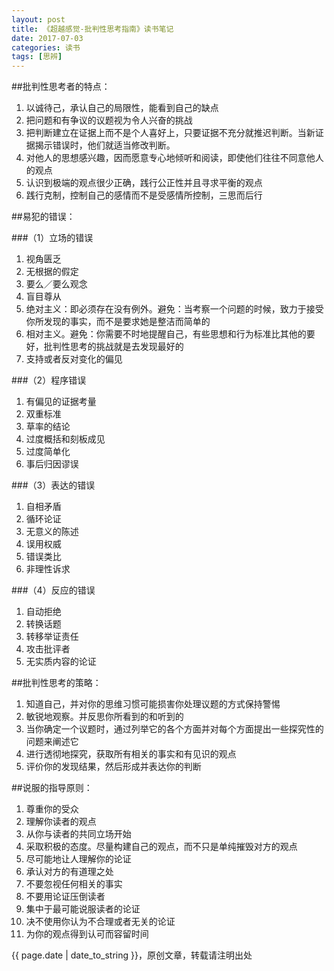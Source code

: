 ```yaml
---
layout: post
title: 《超越感觉-批判性思考指南》读书笔记
date: 2017-07-03
categories: 读书
tags: [思辨]
---
```


##批判性思考者的特点：
1. 以诚待己，承认自己的局限性，能看到自己的缺点
2. 把问题和有争议的议题视为令人兴奋的挑战
3. 把判断建立在证据上而不是个人喜好上，只要证据不充分就推迟判断。当新证据揭示错误时，他们就适当修改判断。
4. 对他人的思想感兴趣，因而愿意专心地倾听和阅读，即使他们往往不同意他人的观点
5. 认识到极端的观点很少正确，践行公正性并且寻求平衡的观点
6. 践行克制，控制自己的感情而不是受感情所控制，三思而后行

##易犯的错误：

###（1）立场的错误
1. 视角匮乏
2. 无根据的假定
3. 要么／要么观念
4. 盲目尊从
5. 绝对主义：即必须存在没有例外。避免：当考察一个问题的时候，致力于接受你所发现的事实，而不是要求她是整洁而简单的
6. 相对主义。避免：你需要不时地提醒自己，有些思想和行为标准比其他的要好，批判性思考的挑战就是去发现最好的
7. 支持或者反对变化的偏见

###（2）程序错误
1. 有偏见的证据考量
2. 双重标准
3. 草率的结论
4. 过度概括和刻板成见
5. 过度简单化
6. 事后归因谬误

###（3）表达的错误
1. 自相矛盾
2. 循环论证
3. 无意义的陈述
4. 误用权威
5. 错误类比
6. 非理性诉求

###（4）反应的错误
1. 自动拒绝
2. 转换话题
3. 转移举证责任
4. 攻击批评者
5. 无实质内容的论证

##批判性思考的策略：
1. 知道自己，并对你的思维习惯可能损害你处理议题的方式保持警惕
2. 敏锐地观察。并反思你所看到的和听到的
3. 当你确定一个议题时，通过列举它的各个方面并对每个方面提出一些探究性的问题来阐述它
4. 进行透彻地探究，获取所有相关的事实和有见识的观点
5. 评价你的发现结果，然后形成并表达你的判断

##说服的指导原则：
1. 尊重你的受众
2. 理解你读者的观点
3. 从你与读者的共同立场开始
4. 采取积极的态度。尽量构建自己的观点，而不只是单纯摧毁对方的观点
5. 尽可能地让人理解你的论证
6. 承认对方的有道理之处
7. 不要忽视任何相关的事实
8. 不要用论证压倒读者
9. 集中于最可能说服读者的论证
10. 决不使用你认为不合理或者无关的论证
11. 为你的观点得到认可而容留时间

{{ page.date | date_to_string }}，原创文章，转载请注明出处